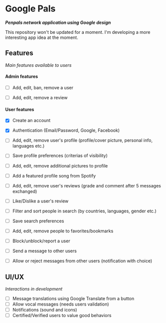 # Google Pals
**_Penpals network application using Google design_**

This repository won't be updated for a moment.
I'm developing a more interesting app idea at the moment.


## **Features**
_Main features available to users_


#### Admin features

- [ ] Add, edit, ban, remove a user
- [ ] Add, edit, remove a review


#### User features

- [x] Create an account
- [x] Authentication (Email/Password, Google, Facebook)
- [ ] Add, edit, remove user's profile (profile/cover picture, personal info, languages etc.)
- [ ] Save profile preferences (criterias of visibility)
- [ ] Add, edit, remove additional pictures to profile
- [ ] Add a featured profile song from Spotify


- [ ] Add, edit, remove user's reviews (grade and comment after 5 messages exchanged)
- [ ] Like/Dislike a user's review

- [ ] Filter and sort people in search (by countries, languages, gender etc.)
- [ ] Save search preferences

- [ ] Add, edit, remove people to favorites/bookmarks
- [ ] Block/unblock/report a user

- [ ] Send a message to other users
- [ ] Allow or reject messages from other users (notification with choice)



## **UI/UX**
_Interactions in development_


- [ ] Message translations using Google Translate from a button
- [ ] Allow vocal messages (needs users validation)
- [ ] Notifications (sound and icons)
- [ ] Certified/Verified users to value good behaviors
